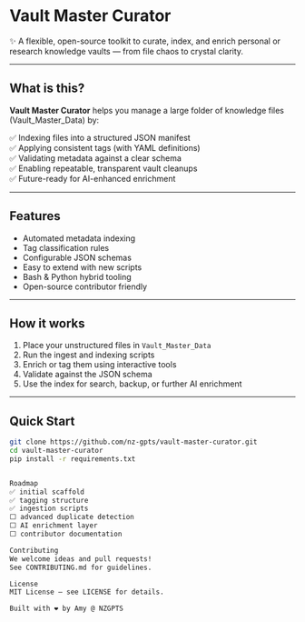 # Vault Master Curator

✨ A flexible, open-source toolkit to curate, index, and enrich personal or research knowledge vaults — from file chaos to crystal clarity.

---

## What is this?

**Vault Master Curator** helps you manage a large folder of knowledge files (Vault_Master_Data) by:

✅ Indexing files into a structured JSON manifest  
✅ Applying consistent tags (with YAML definitions)  
✅ Validating metadata against a clear schema  
✅ Enabling repeatable, transparent vault cleanups  
✅ Future-ready for AI-enhanced enrichment

---

## Features

- Automated metadata indexing
- Tag classification rules
- Configurable JSON schemas
- Easy to extend with new scripts
- Bash & Python hybrid tooling
- Open-source contributor friendly

---

## How it works

1. Place your unstructured files in `Vault_Master_Data`  
2. Run the ingest and indexing scripts  
3. Enrich or tag them using interactive tools  
4. Validate against the JSON schema  
5. Use the index for search, backup, or further AI enrichment

---

## Quick Start

```bash
git clone https://github.com/nz-gpts/vault-master-curator.git
cd vault-master-curator
pip install -r requirements.txt


Roadmap
✅ initial scaffold
✅ tagging structure
✅ ingestion scripts
⬜ advanced duplicate detection
⬜ AI enrichment layer
⬜ contributor documentation

Contributing
We welcome ideas and pull requests!
See CONTRIBUTING.md for guidelines.

License
MIT License — see LICENSE for details.

Built with ❤️ by Amy @ NZGPTS



